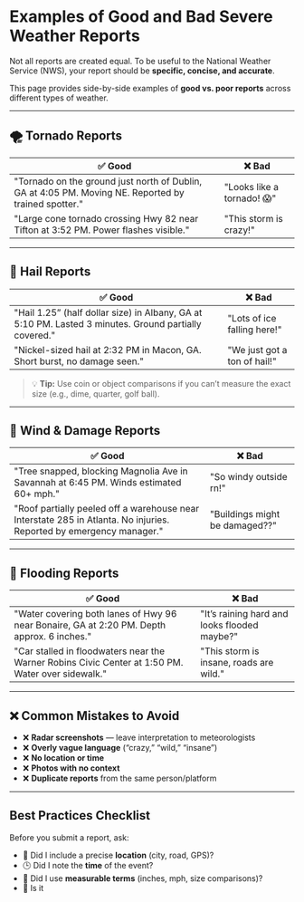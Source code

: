 # Examples of Good and Bad Severe Weather Reports

Not all reports are created equal. To be useful to the National Weather Service (NWS), your report should be **specific, concise, and accurate**.

This page provides side-by-side examples of **good vs. poor reports** across different types of weather.

---

## 🌪️ Tornado Reports

| ✅ Good | ❌ Bad |
|--------|--------|
| "Tornado on the ground just north of Dublin, GA at 4:05 PM. Moving NE. Reported by trained spotter." | "Looks like a tornado! 😱" |
| "Large cone tornado crossing Hwy 82 near Tifton at 3:52 PM. Power flashes visible." | "This storm is crazy!" |

---

## 🧊 Hail Reports

| ✅ Good | ❌ Bad |
|--------|--------|
| "Hail 1.25” (half dollar size) in Albany, GA at 5:10 PM. Lasted 3 minutes. Ground partially covered." | "Lots of ice falling here!" |
| "Nickel-sized hail at 2:32 PM in Macon, GA. Short burst, no damage seen." | "We just got a ton of hail!" |

> 💡 **Tip:** Use coin or object comparisons if you can’t measure the exact size (e.g., dime, quarter, golf ball).

---

## 💨 Wind & Damage Reports

| ✅ Good | ❌ Bad |
|--------|--------|
| "Tree snapped, blocking Magnolia Ave in Savannah at 6:45 PM. Winds estimated 60+ mph." | "So windy outside rn!" |
| "Roof partially peeled off a warehouse near Interstate 285 in Atlanta. No injuries. Reported by emergency manager." | "Buildings might be damaged??" |

---

## 🌊 Flooding Reports

| ✅ Good | ❌ Bad |
|--------|--------|
| "Water covering both lanes of Hwy 96 near Bonaire, GA at 2:20 PM. Depth approx. 6 inches." | "It’s raining hard and looks flooded maybe?" |
| "Car stalled in floodwaters near the Warner Robins Civic Center at 1:50 PM. Water over sidewalk." | "This storm is insane, roads are wild." |

---

## ❌ Common Mistakes to Avoid

- ❌ **Radar screenshots** — leave interpretation to meteorologists  
- ❌ **Overly vague language** (“crazy,” “wild,” “insane”)  
- ❌ **No location or time**  
- ❌ **Photos with no context**  
- ❌ **Duplicate reports** from the same person/platform

---

## Best Practices Checklist

Before you submit a report, ask:

- 📍 Did I include a precise **location** (city, road, GPS)?
- 🕒 Did I note the **time** of the event?
- 🧭 Did I use **measurable terms** (inches, mph, size comparisons)?
- 🧾 Is it

